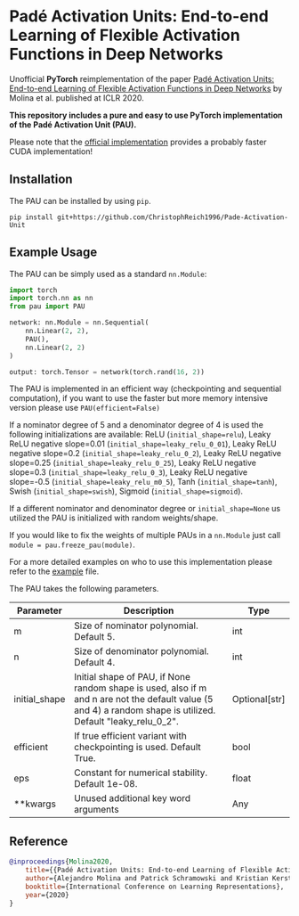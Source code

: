 # Padé Activation Units: End-to-end Learning of Flexible Activation Functions in Deep Networks

Unofficial **PyTorch** reimplementation of the
paper [Padé Activation Units: End-to-end Learning of Flexible Activation Functions in Deep Networks](https://openreview.net/pdf?id=BJlBSkHtDS)
by Molina et al. published at ICLR 2020.

**This repository includes a pure and easy to use PyTorch implementation of the Padé Activation Unit (PAU).**

Please note that the [official implementation](https://github.com/ml-research/pau) provides a probably faster CUDA
implementation!

## Installation

The PAU can be installed by using `pip`.

````shell script
pip install git+https://github.com/ChristophReich1996/Pade-Activation-Unit
````

## Example Usage

The PAU can be simply used as a standard `nn.Module`:

````python
import torch
import torch.nn as nn
from pau import PAU

network: nn.Module = nn.Sequential(
    nn.Linear(2, 2),
    PAU(),
    nn.Linear(2, 2)
)

output: torch.Tensor = network(torch.rand(16, 2))
````

The PAU is implemented in an efficient way (checkpointing and sequential computation), if you want to use the faster but
more memory intensive version please use `PAU(efficient=False)`

If a nominator degree of 5 and a denominator degree of 4 is used the following initializations are available:
ReLU (`initial_shape=relu`), Leaky ReLU negative slope=0.01 (`initial_shape=leaky_relu_0_01`), Leaky ReLU negative
slope=0.2 (`initial_shape=leaky_relu_0_2`), Leaky ReLU negative slope=0.25 (`initial_shape=leaky_relu_0_25`), Leaky ReLU
negative slope=0.3 (`initial_shape=leaky_relu_0_3`), Leaky ReLU negative slope=-0.5 (`initial_shape=leaky_relu_m0_5`),
Tanh (`initial_shape=tanh`), Swish (`initial_shape=swish`), Sigmoid (`initial_shape=sigmoid`).

If a different nominator and denominator degree or `initial_shape=None` us utilized the PAU is initialized with random
weights/shape.

If you would like to fix the weights of multiple PAUs in a `nn.Module` just call `module = pau.freeze_pau(module)`.

For a more detailed examples on who to use this implementation please refer to the [example](examples.py) file.

The PAU takes the following parameters.

| Parameter | Description | Type |
| ------------- | ------------- | ------------- |
| m | Size of nominator polynomial. Default 5. | int |
| n | Size of denominator polynomial. Default 4. | int |
| initial_shape | Initial shape of PAU, if None random shape is used, also if m and n are not the default value (5 and 4) a random shape is utilized. Default "leaky_relu_0_2". | Optional[str] |
| efficient | If true efficient variant with checkpointing is used. Default True. | bool |
| eps | Constant for numerical stability. Default 1e-08. | float |
| **kwargs | Unused additional key word arguments | Any |

## Reference

````bibtex
@inproceedings{Molina2020,
    title={{Padé Activation Units: End-to-end Learning of Flexible Activation Functions in Deep Networks}},
    author={Alejandro Molina and Patrick Schramowski and Kristian Kersting},
    booktitle={International Conference on Learning Representations},
    year={2020}
}
````
